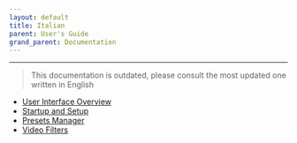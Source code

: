 ```yaml
---
layout: default
title: Italian
parent: User's Guide
grand_parent: Documentation
---
```



---

> This documentation is outdated, please consult the most updated one written in English

- [User Interface Overview](1-User_Interface_Overview_it.pdf)  
- [Startup and Setup](2-Startup_and_Setup_it.pdf)
- [Presets Manager](3-Presets_Manager_it.pdf)
- [Video Filters](4-Video_filters_it.pdf)
